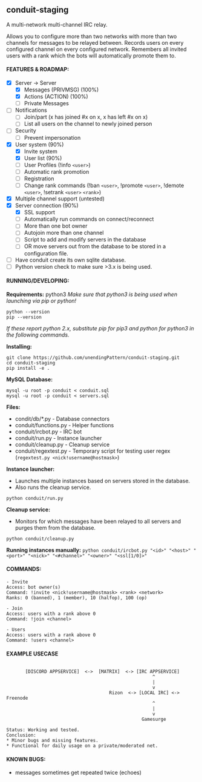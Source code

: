 ## conduit-staging

A multi-network multi-channel IRC relay.

Allows you to configure more than two networks with more than two channels for messages to be relayed between.
Records users on every configured channel on every configured network.
Remembers all invited users with a rank which the bots will automatically promote them to.

#### FEATURES & ROADMAP:
 - [x] Server -> Server
     - [x] Messages (PRIVMSG) (100%)
     - [x] Actions (ACTION) (100%)
     - [ ] Private Messages
 - [ ] Notifications
    - [ ] Join/part (x has joined #x on x, x has left #x on x)
    - [ ] List all users on the channel to newly joined person
 - [ ] Security
    - [ ] Prevent impersonation
 - [x] User system (90%)
   - [x] Invite system
   - [x] User list (90%)
   - [ ] User Profiles (!info `<user>`)
   - [ ] Automatic rank promotion
   - [ ] Registration
   - [ ] Change rank commands (!ban `<user>`, !promote `<user>`, !demote `<user>`, !setrank `<user>` `<rank>`)
 - [x] Multiple channel support (untested)
 - [x] Server connection (90%)
   - [x] SSL support
   - [ ] Automatically run commands on connect/reconnect
   - [ ] More than one bot owner
   - [ ] Autojoin more than one channel
   - [ ] Script to add and modify servers in the database
   - [ ] OR move servers out from the database to be stored in a configuration file.
 - [ ] Have conduit create its own sqlite database.
 - [ ] Python version check to make sure >3.x is being used.

#### RUNNING/DEVELOPING:
**Requirements:** python3
*Make sure that python3 is being used when launching via pip or python!*
```
python --version
pip --version
```
*If these report python 2.x, substitute pip for pip3 and python for python3 in the following commands.*

**Installing:**
```
git clone https://github.com/unendingPattern/conduit-staging.git
cd conduit-staging
pip install -e .
```

**MySQL Database:**

```
mysql -u root -p conduit < conduit.sql
mysql -u root -p conduit < servers.sql
```

**Files:**
* condit/db/*.py - Database connectors
* conduit/functions.py - Helper functions
* conduit/ircbot.py - IRC bot
* conduit/run.py - Instance launcher
* conduit/cleanup.py - Cleanup service
* conduit/regextest.py - Temporary script for testing user regex (`regextest.py <nick!username@hostmask>`)

**Instance launcher:**
* Launches multiple instances based on servers stored in the database.
* Also runs the cleanup service.

`python conduit/run.py`

**Cleanup service:**
* Monitors for which messages have been relayed to all servers and purges them from the database.

`python conduit/cleanup.py`

**Running instances manually:**
`python conduit/ircbot.py "<id>" "<host>" "<port>" "<nick>" "<#channel>" "<owner>" "<ssl[1/0]>"`

#### COMMANDS:

```
- Invite 
Access: bot owner(s)
Command: !invite <nick!username@hostmask> <rank> <network>
Ranks: 0 (banned), 1 (member), 10 (halfop), 100 (op)

- Join 
Access: users with a rank above 0
Command: !join <channel>

- Users 
Access: users with a rank above 0
Command: !users <channel>
```

#### EXAMPLE USECASE
```

       [DISCORD APPSERVICE]  <->  [MATRIX]  <-> [IRC APPSERVICE]
                                                      ^
                                                      |
                                                      v
                                      Rizon  <-> [LOCAL IRC] <-> Freenode
                                                      ^
                                                      |
                                                      v
                                                  Gamesurge
                                                  
Status: Working and tested.
Conclusion:
* Minor bugs and missing features.
* Functional for daily usage on a private/moderated net.

```

#### KNOWN BUGS:
* messages sometimes get repeated twice (echoes)